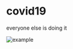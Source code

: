# covid19
everyone else is doing it


![example](https://github.com/McCartneyAC/covid19/blob/master/images/example.png?raw=true)
